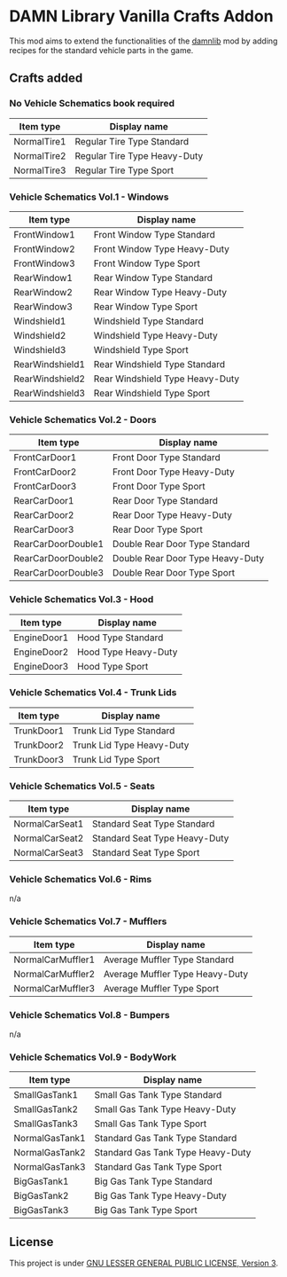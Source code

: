 # DAMN Library Vanilla Crafts Addon


This mod aims to extend the functionalities of the [damnlib](https://steamcommunity.com/workshop/filedetails/?id=3171167894) mod by adding recipes
for the standard vehicle parts in the game.


## Crafts added


### No Vehicle Schematics book required

| Item type          | Display name                          |
|--------------------|---------------------------------------|
| NormalTire1        | Regular Tire Type Standard            |
| NormalTire2        | Regular Tire Type Heavy-Duty          |
| NormalTire3        | Regular Tire Type Sport               |


### Vehicle Schematics Vol.1 - Windows

| Item type          | Display name                          |
|--------------------|---------------------------------------|
| FrontWindow1       | Front Window Type Standard            |
| FrontWindow2       | Front Window Type Heavy-Duty          |
| FrontWindow3       | Front Window Type Sport               |
| RearWindow1        | Rear Window Type Standard             |
| RearWindow2        | Rear Window Type Heavy-Duty           |
| RearWindow3        | Rear Window Type Sport                |
| Windshield1        | Windshield Type Standard              |
| Windshield2        | Windshield Type Heavy-Duty            |
| Windshield3        | Windshield Type Sport                 |
| RearWindshield1    | Rear Windshield Type Standard         |
| RearWindshield2    | Rear Windshield Type Heavy-Duty       |
| RearWindshield3    | Rear Windshield Type Sport            |


### Vehicle Schematics Vol.2 - Doors

| Item type          | Display name                          |
|--------------------|---------------------------------------|
| FrontCarDoor1      | Front Door Type Standard              |
| FrontCarDoor2      | Front Door Type Heavy-Duty            |
| FrontCarDoor3      | Front Door Type Sport                 |
| RearCarDoor1       | Rear Door Type Standard               |
| RearCarDoor2       | Rear Door Type Heavy-Duty             |
| RearCarDoor3       | Rear Door Type Sport                  |
| RearCarDoorDouble1 | Double Rear Door Type Standard        |
| RearCarDoorDouble2 | Double Rear Door Type Heavy-Duty      |
| RearCarDoorDouble3 | Double Rear Door Type Sport           |


### Vehicle Schematics Vol.3 - Hood

| Item type          | Display name                          |
|--------------------|---------------------------------------|
| EngineDoor1        | Hood Type Standard                    |
| EngineDoor2        | Hood Type Heavy-Duty                  |
| EngineDoor3        | Hood Type Sport                       |


### Vehicle Schematics Vol.4 - Trunk Lids

| Item type          | Display name                          |
|--------------------|---------------------------------------|
| TrunkDoor1         | Trunk Lid Type Standard               |
| TrunkDoor2         | Trunk Lid Type Heavy-Duty             |
| TrunkDoor3         | Trunk Lid Type Sport                  |


### Vehicle Schematics Vol.5 - Seats

| Item type          | Display name                          |
|--------------------|---------------------------------------|
| NormalCarSeat1     | Standard Seat Type Standard           |
| NormalCarSeat2     | Standard Seat Type Heavy-Duty         |
| NormalCarSeat3     | Standard Seat Type Sport              |


### Vehicle Schematics Vol.6 - Rims

n/a


### Vehicle Schematics Vol.7 - Mufflers

| Item type          | Display name                          |
|--------------------|---------------------------------------|
| NormalCarMuffler1  | Average Muffler Type Standard         |
| NormalCarMuffler2  | Average Muffler Type Heavy-Duty       |
| NormalCarMuffler3  | Average Muffler Type Sport            |


### Vehicle Schematics Vol.8 - Bumpers

n/a


### Vehicle Schematics Vol.9 - BodyWork

| Item type          | Display name                          |
|--------------------|---------------------------------------|
| SmallGasTank1      | Small Gas Tank Type Standard          |
| SmallGasTank2      | Small Gas Tank Type Heavy-Duty        |
| SmallGasTank3      | Small Gas Tank Type Sport             |
| NormalGasTank1     | Standard Gas Tank Type Standard       |
| NormalGasTank2     | Standard Gas Tank Type Heavy-Duty     |
| NormalGasTank3     | Standard Gas Tank Type Sport          |
| BigGasTank1        | Big Gas Tank Type Standard            |
| BigGasTank2        | Big Gas Tank Type Heavy-Duty          |
| BigGasTank3        | Big Gas Tank Type Sport               |


## License

This project is under [GNU LESSER GENERAL PUBLIC LICENSE, Version 3](./LICENSE).
